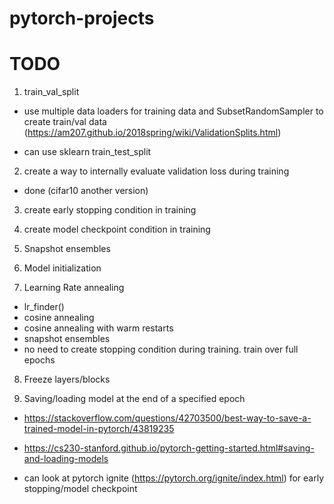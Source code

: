 # pytorch-projects

# TODO

1. train_val_split
- use multiple data loaders for training data and SubsetRandomSampler to create train/val data (https://am207.github.io/2018spring/wiki/ValidationSplits.html)

- can use sklearn train_test_split

2. create a way to internally evaluate validation loss during training
- done (cifar10 another version)

3. create early stopping condition in training

4. create model checkpoint condition in training

5. Snapshot ensembles

6. Model initialization

7. Learning Rate annealing
- lr_finder()
- cosine annealing
- cosine annealing with warm restarts
- snapshot ensembles
- no need to create stopping condition during training. train over full epochs

8. Freeze layers/blocks

9. Saving/loading model at the end of a specified epoch 
- https://stackoverflow.com/questions/42703500/best-way-to-save-a-trained-model-in-pytorch/43819235
- https://cs230-stanford.github.io/pytorch-getting-started.html#saving-and-loading-models

- can look at pytorch ignite (https://pytorch.org/ignite/index.html) for early stopping/model checkpoint

